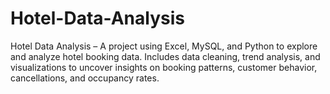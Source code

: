 # Hotel-Data-Analysis
Hotel Data Analysis – A project using Excel, MySQL, and Python to explore and analyze hotel booking data. Includes data cleaning, trend analysis, and visualizations to uncover insights on booking patterns, customer behavior, cancellations, and occupancy rates.
